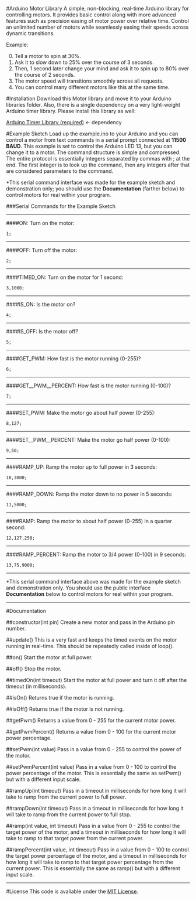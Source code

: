#Arduino Motor Library
A simple, non-blocking, real-time Arduino library for controlling motors. It provides basic control along with more advanced features such as precision easing of motor power over relative time. Control an unlimited number of motors while seamlessly easing their speeds across dynamic transitions.

Example:

0. Tell a motor to spin at 30%.
0. Ask it to slow down to 25% over the course of 3 seconds.
0. Then, 1 second later change your mind and ask it to spin up to 80% over the course of 2 seconds.
0. The motor speed will transitions smoothly across all requests.
0. You can control many different motors like this at the same time.

#Installation
Download this Motor library and move it to your Arduino libraries folder. Also, there is a single dependency on a very light-weight Arduino timer library. Please install this library as well:

[Arduino Timer Library (required)](https://github.com/alextaujenis/Timer) <- dependency

#Example Sketch
Load up the example.ino to your Arduino and you can control a motor from text commands in a serial prompt connected at **11500 BAUD**. This example is set to control the Arduino LED 13, but you can change it to a motor. The command structure is simple and compressed. The entire protocol is essentially integers separated by commas with ; at the end. The first integer is to look up the command, then any integers after that are considered parameters to the command.

*This serial command interface was made for the example sketch and demonstration only; you should use the **Documentation** (farther below) to control motors for real within your program.

###Serial Commands for the Example Sketch
<hr />

####ON: Turn on the motor:

    1;

<hr />

####OFF: Turn off the motor:

    2;

<hr />

####TIMED_ON: Turn on the motor for 1 second:

    3,1000;

<hr />

####IS_ON: Is the motor on?

    4;

<hr />

####IS_OFF: Is the motor off?

    5;

<hr />

####GET_PWM: How fast is the motor running (0-255)?

    6;

<hr />

####GET__PWM__PERCENT: How fast is the motor running (0-100)?

    7;

<hr />

####SET_PWM: Make the motor go about half power (0-255):

    8,127;

<hr />

####SET__PWM__PERCENT: Make the motor go half power (0-100):

    9,50;

<hr />

####RAMP_UP: Ramp the motor up to full power in 3 seconds:

    10,3000;

<hr />

####RAMP_DOWN: Ramp the motor down to no power in 5 seconds:

    11,5000;

<hr />

####RAMP: Ramp the motor to about half power (0-255) in a quarter second:

    12,127,250;

<hr />

####RAMP_PERCENT: Ramp the motor to 3/4 power (0-100) in 9 seconds:

    13,75,9000;

<hr />

*This serial command interface above was made for the example sketch and demonstration only. You should use the public interface **Documentation** below to control motors for real within your program.

<hr />

#Documentation

##constructor(int pin)
Create a new motor and pass in the Arduino pin number.

##update()
This is a very fast and keeps the timed events on the motor running in real-time. This should be repeatedly called inside of loop().

##on()
Start the motor at full power.

##off()
Stop the motor.

##timedOn(int timeout)
Start the motor at full power and turn it off after the timeout (in milliseconds).

##isOn()
Returns true if the motor is running.

##isOff()
Returns true if the motor is not running.

##getPwm()
Returns a value from 0 - 255 for the current motor power.

##getPwmPercent()
Returns a value from 0 - 100 for the current motor power percentage.

##setPwm(int value)
Pass in a value from 0 - 255 to control the power of the motor.

##setPwmPercent(int value)
Pass in a value from 0 - 100 to control the power percentage of the motor. This is essentially the same as setPwm() but with a different input scale.

##rampUp(int timeout)
Pass in a timeout in milliseconds for how long it will take to ramp from the current power to full power.

##rampDown(int timeout)
Pass in a timeout in milliseconds for how long it will take to ramp from the current power to full stop.

##ramp(int value, int timeout)
Pass in a value from 0 - 255 to control the target power of the motor, and a timeout in milliseconds for how long it will take to ramp to that target power from the current power.

##rampPercent(int value, int timeout)
Pass in a value from 0 - 100 to control the target power percentage of the motor, and a timeout in milliseconds for how long it will take to ramp to that target power percentage from the current power. This is essentially the same as ramp() but with a different input scale.

<hr />

#License
This code is avaliable under the [MIT License](http://opensource.org/licenses/mit-license.php).
